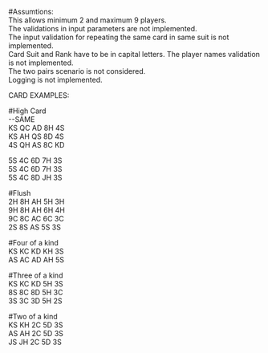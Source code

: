 #Assumtions:  
This allows minimum 2 and maximum 9 players.  
The validations in input parameters are not implemented.  
The input validation for repeating the same card in same suit is not implemented.  
Card Suit and Rank have to be in capital letters.
The player names validation is not implemented.  
The two pairs scenario is not considered.  
Logging is not implemented.  

CARD EXAMPLES:
  
#High Card  
--SAME  
KS QC AD 8H 4S  
KS AH QS 8D 4S  
4S QH AS 8C KD   
  
5S 4C 6D 7H 3S  
5S 4C 6D 7H 3S  
5S 4C 8D JH 3S  
  
#Flush  
2H 8H AH 5H 3H  
9H 8H AH 6H 4H  
9C 8C AC 6C 3C  
2S 8S AS 5S 3S  
  
#Four of a kind  
KS KC KD KH 3S  
AS AC AD AH 5S  
  
#Three of a kind  
KS KC KD 5H 3S  
8S 8C 8D 5H 3C  
3S 3C 3D 5H 2S  
  
#Two of a kind  
KS KH 2C 5D 3S  
AS AH 2C 5D 3S  
JS JH 2C 5D 3S  
  
